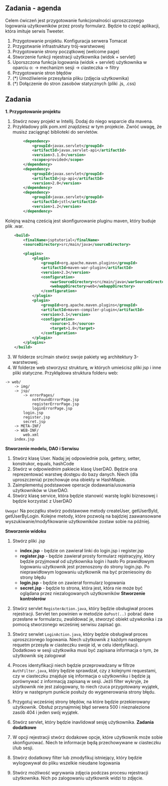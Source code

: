 ## Zadania - agenda

Celem ćwiczeń jest przygotowanie funkcjonalności uproszczonego logowania użytkowników 
przez prosty formularz. Będzie to część aplikacji, która imituje serwis Tweeter.

1. Przygotowanie projektu. Konfiguracja serwera Tomacat
2. Przygotwanie infrastruktury trój-warstwowej
3. Przygotowanie strony początkowej (welcome page)
4. Stworzenie funkcji rejestracji użytkownika (widok + servlet)
5. Uporszczona funkcja logowania (widok + servlet) użytkownika w oparciu o:
    -> mechanizm sesji
    -> ciasteczka
    -> filtry
6. Przygotowanie stron błędów    
7. (*) Umożliwienie przesyłania pliku (zdjęcia użytkownika)
8. (*) Dołączenie do stron zasobów statycznych (pliki .js, .css)


## Zadania

**1. Przygotowanie projektu**

1. Stwórz nowy projekt w Intellij. Dodaj do niego wsparcie dla mavena.
2. Przykładowy plik pom.xml znajdziesz w tym projekcie. Zwróć uwagę, że musisz zaciągnąć biblioteki
do servletów.  

```xml
        <dependency>
            <groupId>javax.servlet</groupId>
            <artifactId>javax.servlet-api</artifactId>
            <version>3.1.0</version>
            <scope>provided</scope>
        </dependency>
        <dependency>
            <groupId>javax.servlet</groupId>
            <artifactId>jsp-api</artifactId>
            <version>2.0</version>
        </dependency>
        <dependency>
            <groupId>javax.servlet</groupId>
            <artifactId>jstl</artifactId>
            <version>1.2</version>
        </dependency>
```

Kolejną ważną cześcią jest skonfigurowanie pluginu maven, który buduje plik .war.

```xml
    <build>
        <finalName>jsptutorial</finalName>
        <sourceDirectory>src/main/java</sourceDirectory>

        <plugins>
            <plugin>
                <groupId>org.apache.maven.plugins</groupId>
                <artifactId>maven-war-plugin</artifactId>
                <version>2.3</version>
                <configuration>
                    <warSourceDirectory>src/main/java</warSourceDirectory>
                    <webappDirectory>web</webappDirectory>
                </configuration>
            </plugin>
            <plugin>
                <groupId>org.apache.maven.plugins</groupId>
                <artifactId>maven-compiler-plugin</artifactId>
                <version>3.1</version>
                <configuration>
                    <source>1.8</source>
                    <target>1.8</target>
                </configuration>
            </plugin>
        </plugins>
    </build>
```

3. W folderze src/main stwórz swoje pakiety wg architektury 3-warstwowej.
4. W folderze web stworzysz strukturę, w których umieścisz pliki jsp i inne pliki statyczne.
Przykłądowa struktura folderu web:
```
-> web/
    -> img/
    -> jsp/
        -> errorPages/
            notFoundErrorPage.jsp
            registerErrorPage.jsp
            loginErrorPage.jsp
        login.jsp
        register.jsp
        secret.jsp
    -> META-INF/
    -> WEB-INF/
        web.xml
    index.jsp    
 ```       

**Stworzenie modelu, DAO i Serwisu**

1. Stwórz klasę User. Nadaj jej odpowiednie pola, gettery, setter, konstrukor, equals, hashCode
2. Stwórz w odpowiednim pakiecie klasę UserDAO. Będzie ona reprezentować warstwę dostępu do bazy danych.
Niech (dla uproszczenia) przechowuje ona obiekty w HashMapie.
3. Zaimplementuj podstawowe operacje dodawania/usuwania użytkowników w UserDAO.
4. Stwórz klasę service, która będzie stanowić warstę logiki biznesowej i będzie korzystać
z UserDAO

`Uwaga!` Na początku stwórz podstawowe metody createUser, getUserById, getUserByLogin. Kolejne metody, które pozwolą na bajdziej
zaawansowane wyszukiwanie/modyfikowanie użytkowników zostaw sobie na później.

**Stworzenie widoku**
1. Stwórz pliki .jsp
    * **index.jsp** - będzie on zawierał linki do login.jsp i register.jsp
    * **register.jsp** - będzie zawierał prosty formularz rejstracyjny, który będzie przyjmował od użytkownika login i hasło
    Po prawidłowym logowaniu użytkownik jest przenoszony do strony login.jsp. Po nieprawidłowym logowaniu użytkownik ma być przeniesoiny do strony błędu
    * **login.jsp** - będzie on zawierał formularz logowania
    * **secret.jsp** - będzie to strona, która jest, która nie może być oglądana przez niezalogowanych użytkowników
**Stworzenie kontrolerów**

1. Stwórz servlet ```RegisterAction.java```, który będzie obsługiwał proces rejestracji.
Servlet ten powinien w metodzie ```doPost(..)``` pobrać dane przesłane w formularzu,
zwalidować je, stworzyć obiekt używkonika i za pomocą stworzonego wcześniej serwisu
zapisać go. 

2. Stwórz serwlet ```LoginAction.java```, który będzie obsługiwał proces uproszczonego logowania.
 Niech użytkownik z każdym następnym requetm przesyła w ciasteczku swoje id, w celu identyfikacji. Dodatkowo w 
 sesji użytkowika musi być zapisana informacja o tym, że użytkownik się zalogował
3. Proces identyfikacji niech będzie przeprowadzany w filtrze ```AuthFilter.java```, który będzie sprawdzał, czy z kolejnymi requestami, czy w ciasteczku znajduje się
informacja o użytkowniku i będzie ją porównywać z informacją zapisaną w sesji.
Jeżli filter wykryje, że użytkownik nie jest zalogowany, to niech rzuca przygotowany wyjątek,
który w następnym punkcie posłuży do wygenerowania strony błędu. 
4. Przygotuj wcześniej strony błędów, na które będzie przekierowany użytkownik. Obsłuż przynajmniej 
  błąd serwera 500 i nieznalezione zasób 404 i jeden swój wyjątek.
5. Stwórz servlet, który będzie inavlidował sesję użytkownika.
**Zadania dodatkowe**

1. W opcji rejestracji stwórz dodakowe opcje, które użytkownik może sobie skonfigurować.
Niech te informacje będą przechowywane w ciasteczku i/lub sesji.
2. Stwórz dodatkowy filter lub zmodyfikuj istniejący, który będzie wylogowywał do pliku wszelkie nieudane logowania
3. Stwórz możliwość wgrywania zdjęcia podczas procesu rejestracji użytkownika. Nich po zalogowaniu 
użytkownik widzi to zdjęcie.